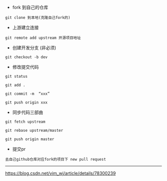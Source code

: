 - fork 到自己的仓库

`git clone 到本地(克隆自己fork的)`

- 上游建立连接

 `git remote add upstream 开源项目地址`

- 创建开发分支 (非必须)

 `git checkout -b dev`

- 修改提交代码

`git status `

`git add . `

`git commit -m  “xxx”`

`git push origin xxx`

- 同步代码三部曲

`git fetch upstream`

`git rebase upstream/master`

`git push origin master`

- 提交pr

`去自己github仓库对应fork的项目下 new pull request`
 
 ---
 https://blog.csdn.net/vim_wj/article/details/78300239
